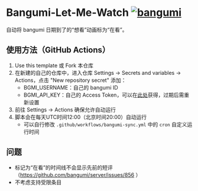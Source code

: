 # Bangumi-Let-Me-Watch [![bangumi](http://bgm.tv/img/ico/bgm80-15.png)](http://bgm.tv)
自动将 bangumi 日期到了的“想看”动画标为“在看”。

## 使用方法（GitHub Actions）
1. Use this template 或 Fork 本仓库
2. 在新建的自己的仓库中，进入仓库 Settings → Secrets and variables → Actions，点击 "New repository secret" 添加：
   - BGMI_USERNAME：自己的 bangumi ID
   - BGMI_API_KEY：自己的 Access Token，可以在[此处](https://next.bgm.tv/demo/access-token/create)获得，过期后需重新设置
3. 前往 Settings → Actions 确保允许自动运行
4. 脚本会在每天UTC时间12:00（北京时间20:00）自动运行
   - 可以自行修改 `.github/workflows/bangumi-sync.yml` 中的 `cron` 自定义运行时间

## 问题
- 标记为“在看”的时间线不会显示先前的短评（https://github.com/bangumi/server/issues/856 ）
- 不考虑支持受限条目
